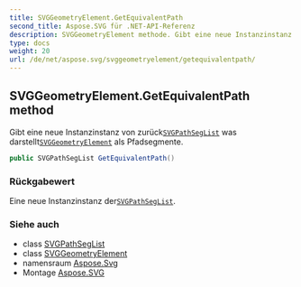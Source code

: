 ```yaml
---
title: SVGGeometryElement.GetEquivalentPath
second_title: Aspose.SVG für .NET-API-Referenz
description: SVGGeometryElement methode. Gibt eine neue Instanzinstanz von zurückSVGPathSegList was darstelltSVGGeometryElement als Pfadsegmente.
type: docs
weight: 20
url: /de/net/aspose.svg/svggeometryelement/getequivalentpath/
---
```

## SVGGeometryElement.GetEquivalentPath method

Gibt eine neue Instanzinstanz von zurück[`SVGPathSegList`](../../../aspose.svg.paths/svgpathseglist/) was darstellt[`SVGGeometryElement`](../) als Pfadsegmente.

```csharp
public SVGPathSegList GetEquivalentPath()
```

### Rückgabewert

Eine neue Instanzinstanz der[`SVGPathSegList`](../../../aspose.svg.paths/svgpathseglist/).

### Siehe auch

* class [SVGPathSegList](../../../aspose.svg.paths/svgpathseglist/)
* class [SVGGeometryElement](../)
* namensraum [Aspose.Svg](../../svggeometryelement/)
* Montage [Aspose.SVG](../../../)


